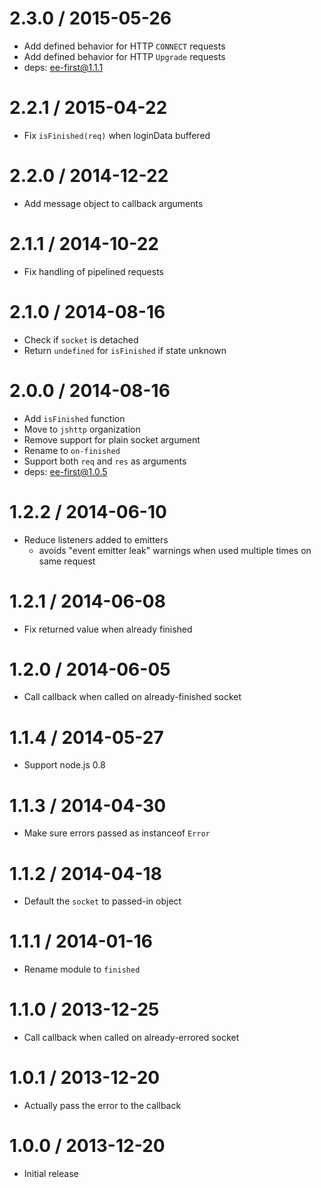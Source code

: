 2.3.0 / 2015-05-26
==================

  * Add defined behavior for HTTP `CONNECT` requests
  * Add defined behavior for HTTP `Upgrade` requests
  * deps: ee-first@1.1.1

2.2.1 / 2015-04-22
==================

  * Fix `isFinished(req)` when loginData buffered

2.2.0 / 2014-12-22
==================

  * Add message object to callback arguments

2.1.1 / 2014-10-22
==================

  * Fix handling of pipelined requests

2.1.0 / 2014-08-16
==================

  * Check if `socket` is detached
  * Return `undefined` for `isFinished` if state unknown

2.0.0 / 2014-08-16
==================

  * Add `isFinished` function
  * Move to `jshttp` organization
  * Remove support for plain socket argument
  * Rename to `on-finished`
  * Support both `req` and `res` as arguments
  * deps: ee-first@1.0.5

1.2.2 / 2014-06-10
==================

  * Reduce listeners added to emitters
    - avoids "event emitter leak" warnings when used multiple times on same request

1.2.1 / 2014-06-08
==================

  * Fix returned value when already finished

1.2.0 / 2014-06-05
==================

  * Call callback when called on already-finished socket

1.1.4 / 2014-05-27
==================

  * Support node.js 0.8

1.1.3 / 2014-04-30
==================

  * Make sure errors passed as instanceof `Error`

1.1.2 / 2014-04-18
==================

  * Default the `socket` to passed-in object

1.1.1 / 2014-01-16
==================

  * Rename module to `finished`

1.1.0 / 2013-12-25
==================

  * Call callback when called on already-errored socket

1.0.1 / 2013-12-20
==================

  * Actually pass the error to the callback

1.0.0 / 2013-12-20
==================

  * Initial release
